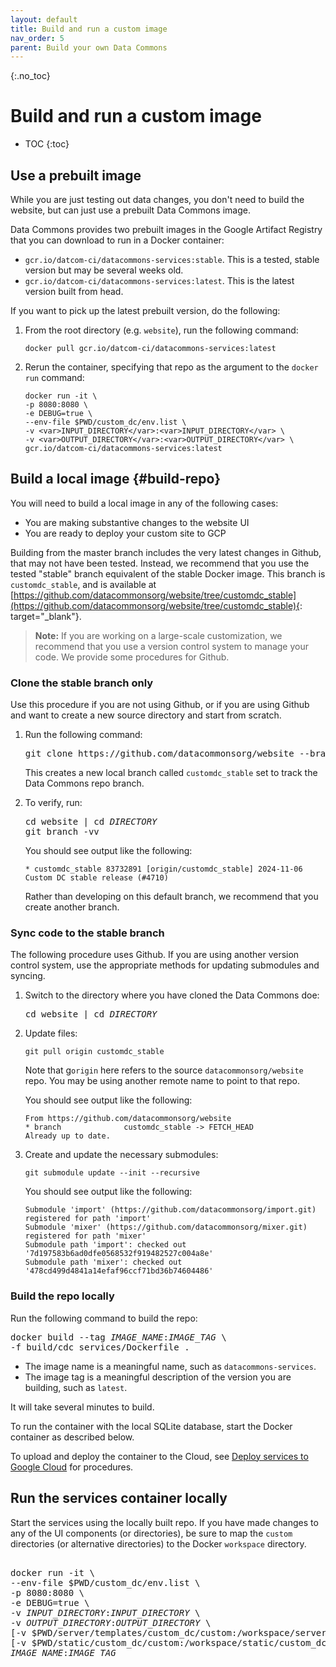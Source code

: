 ```yaml
---
layout: default
title: Build and run a custom image
nav_order: 5
parent: Build your own Data Commons
---
```


{:.no_toc}
# Build and run a custom image

* TOC
{:toc}


## Use a prebuilt image

While you are just testing out data changes, you don't need to build the website, but can just use a prebuilt Data Commons image.

Data Commons provides two prebuilt images in the Google Artifact Registry that you can download to run in a Docker container:

- `gcr.io/datcom-ci/datacommons-services:stable`. This is a tested, stable version but may be several weeks old.
- `gcr.io/datcom-ci/datacommons-services:latest`. This is the latest version built from head.

If you want to pick up the latest prebuilt version, do the following:

1. From the root directory (e.g. `website`), run the following command:

   ```shell  
   docker pull gcr.io/datcom-ci/datacommons-services:latest
   ```
1. Rerun the container, specifying that repo as the argument to the `docker run` command:

   ```shell
   docker run -it \
   -p 8080:8080 \
   -e DEBUG=true \
   --env-file $PWD/custom_dc/env.list \
   -v <var>INPUT_DIRECTORY</var>:<var>INPUT_DIRECTORY</var> \
   -v <var>OUTPUT_DIRECTORY</var>:<var>OUTPUT_DIRECTORY</var> \
   gcr.io/datcom-ci/datacommons-services:latest
   ```

## Build a local image {#build-repo}
You will need to build a local image in any of the following cases:
- You are making substantive changes to the website UI
- You are ready to deploy your custom site to GCP

Building from the master branch includes the very latest changes in Github, that may not have been tested. Instead, we recommend that you use the tested "stable" branch equivalent of the stable Docker image. This branch is `customdc_stable`, and is available at [https://github.com/datacommonsorg/website/tree/customdc_stable](https://github.com/datacommonsorg/website/tree/customdc_stable){: target="_blank"}.

> **Note:** If you are working on a large-scale customization, we recommend that you use a version control system to manage your code. We provide some procedures for Github.

### Clone the stable branch only

Use this procedure if you are not using Github, or if you are using Github and want to create a new source directory and start from scratch.

1. Run the following command:
   <pre>
   git clone https://github.com/datacommonsorg/website --branch customdc_stable --single-branch  [<var>DIRECTORY</var>]
   </pre>
   This creates a new local branch called `customdc_stable` set to track the Data Commons repo branch. 
1. To verify, run:
   <pre>
   cd website | cd <var>DIRECTORY</var>
   git branch -vv
   </pre>
   You should see output like the following:

   ```
   * customdc_stable 83732891 [origin/customdc_stable] 2024-11-06 Custom DC stable release (#4710)
   ```
   Rather than developing on this default branch, we recommend that you create another branch.

### Sync code to the stable branch

The following procedure uses Github. If you are using another version control system, use the appropriate methods for updating submodules and syncing.

1. Switch to the directory where you have cloned the Data Commons doe:
   <pre>
   cd website | cd <var>DIRECTORY</var>
   </pre>

1. Update files:
   ```
   git pull origin customdc_stable
   ```
   Note that g`origin` here refers to the source `datacommonsorg/website` repo. You may be using another remote name to point to that repo.

   You should see output like the following:
   ```
   From https://github.com/datacommonsorg/website
   * branch              customdc_stable -> FETCH_HEAD
   Already up to date.
   ```

1. Create and update the necessary submodules:
   ```
   git submodule update --init --recursive
   ```
   You should see output like the following:
   ```
   Submodule 'import' (https://github.com/datacommonsorg/import.git) registered for path 'import'
   Submodule 'mixer' (https://github.com/datacommonsorg/mixer.git) registered for path 'mixer'
   Submodule path 'import': checked out '7d197583b6ad0dfe0568532f919482527c004a8e'
   Submodule path 'mixer': checked out '478cd499d4841a14efaf96ccf71bd36b74604486'
   ```

### Build the repo locally

Run the following command to build the repo:

<pre>
docker build --tag <var>IMAGE_NAME</var>:<var>IMAGE_TAG</var> \
-f build/cdc_services/Dockerfile .
</pre>

- The image name is a meaningful name, such as `datacommons-services`.
- The image tag is a meaningful description of the version you are building, such as `latest`.

It will take several minutes to build.

To run the container with the local SQLite database, start the Docker container as described below.

To upload and deploy the container to the Cloud, see [Deploy services to Google Cloud](/custom_dc/deploy_cloud.html) for procedures.

## Run the services container locally

Start the services using the locally built repo. If you have made changes to any of the UI components (or directories), be sure to map the `custom` directories (or alternative directories) to the Docker `workspace` directory.

<pre>  
docker run -it \
--env-file $PWD/custom_dc/env.list \
-p 8080:8080 \
-e DEBUG=true \
-v <var>INPUT_DIRECTORY</var>:<var>INPUT_DIRECTORY</var> \
-v <var>OUTPUT_DIRECTORY</var>:<var>OUTPUT_DIRECTORY</var> \
[-v $PWD/server/templates/custom_dc/custom:/workspace/server/templates/custom_dc/custom \]
[-v $PWD/static/custom_dc/custom:/workspace/static/custom_dc/custom \]
<var>IMAGE_NAME</var>:<var>IMAGE_TAG</var>
</pre>
